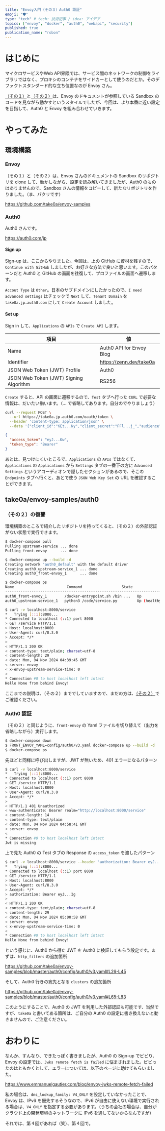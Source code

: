 ```yaml
---
title: "Envoy入門（その３）Auth0 認証"
emoji: "🛡️"
type: "tech" # tech: 技術記事 / idea: アイデア
topics: ["envoy", "docker", "auth0", "webapi", "security"]
published: true
publication_name: "robon"
---
```


# はじめに

マイクロサービスやWeb API界隈では、サービス間のネットワークの制御をライブラリではなく、プロキシのコンテナをサイドカーとして使うのだとか。そのデファクトスタンダード的な立ち位置なのが Envoy さん。

[（その１）](https://zenn.dev/robon/articles/fc7feab5e77d59)と[（その２）](https://zenn.dev/robon/articles/2896faa9bbe72d)は、Envoy のドキュメントが参照している Sandbox のコードを見ながら動かすというスタイルでしたが、今回は、より本番に近い設定を目指して、Auth0 と Envoy を組み合わせていきます。

# やってみた
## 環境構築
### Envoy

（その１）と（その２）は、Envoy さんのドキュメントの Sandbox のリポジトリを clone して、動かしながら、設定を読み解いてきましたが、Auth0 のものはありませんので、Sandbox さんの情報をコピーして、新たなリポジトリを作りました。（ま、パクリです）

https://github.com/take0a/envoy-samples

### Auth0

Auth0 さんです。

https://auth0.com/jp

#### Sign up

Sign-up は、[ここ](https://auth0.com/signup)からやりました。今回は、上の GitHub に資材を残すので、`Continue with GitHub` しましたが、お好きな方法で良いと思います。このパターンだと Auth0 と GitHub の画面を往復して、プロファイルの画面へ遷移します。

`Accout Type` は `Other`。日本のサブドメインにしたかったので、`I need advanced settings` はチェックで `Next` して、`Tenant Domain` を `take0a.jp.auth0.com` にして `Create Account` しました。

#### Set up

Sign in して、`Applications` の `APIs` で `Create API` します。

| 項目 | 値 |
|----|----|
| Name | Auth0 API for Envoy Blog |
| Identifier | https://zenn.dev/take0a |
| JSON Web Token (JWT) Profile | Auth0 |
| JSON Web Token (JWT) Signing Algorithm | RS256 | 

`Create` すると、API の画面に遷移するので、`Test` タブへ行った `CURL` で必要な情報は、だいたい揃います。（... で省略してあります。自分のでやりましょう）

```bash : CURL
curl --request POST \
  --url https://take0a.jp.auth0.com/oauth/token \
  --header 'content-type: application/json' \
  --data '{"client_id":"KEt...Ny","client_secret":"FFl...j_","audience":"https://zenn.dev/take0a","grant_type":"client_credentials"}'
```

```json : Response
{
  "access_token": "eyJ...Kw",
  "token_type": "Bearer"
}
```

あとは、見つけにくいところで、`Applications` の `APIs` ではなくて、`Applications` の `Applications` から `Settings` タブの一番下の方に `Advanced Settings` というアコーディオンで隠したセクションがあるので、そこの `Endpoints` タブへ行くと、あとで使う `JSON Web Key Set` の URL を確認することができます。

## take0a/envoy-samples/auth0
### （その２）の復讐

環境構築のところで紹介したリポジトリを持ってくると、（その２）の外部認証がない状態で実行できます。

```bash
$ docker-compose pull
Pulling upstream-service ... done
Pulling front-envoy      ... done

$ docker-compose up --build -d
Creating network "auth0_default" with the default driver
Creating auth0_upstream-service_1 ... done
Creating auth0_front-envoy_1      ... done

$ docker-compose ps
Name                        Command                  State                              Ports                       
------------------------------------------------------------------------------------------------------------------------------
auth0_front-envoy_1        /docker-entrypoint.sh /bin ...   Up             10000/tcp, 0.0.0.0:8000->8000/tcp,:::8000->8000/tcp
auth0_upstream-service_1   python3 /code/service.py         Up (healthy)

$ curl -v localhost:8000/service
*   Trying [::1]:8000...
* Connected to localhost (::1) port 8000
> GET /service HTTP/1.1
> Host: localhost:8000
> User-Agent: curl/8.3.0
> Accept: */*
> 
< HTTP/1.1 200 OK
< content-type: text/plain; charset=utf-8
< content-length: 29
< date: Mon, 04 Nov 2024 04:39:45 GMT
< server: envoy
< x-envoy-upstream-service-time: 0
< 
* Connection #0 to host localhost left intact
Hello None from behind Envoy!
```

ここまでの説明は、（その２）まででしていますので、まだの方は、[（その２）](https://zenn.dev/robon/articles/2896faa9bbe72d)でご確認ください。

### Auth0 認証

（その２）と同じように、`front-envoy` の Yaml ファイルを切り替えて（出力を省略しながら）実行します。

```bash
$ docker-compose down
$ FRONT_ENVOY_YAML=config/auth0/v3.yaml docker-compose up --build -d
$ docker-compose ps
```

先ほどと同様に呼び出しますが、JWT が無いため、401 エラーになるパターン

```bash
$ curl -v localhost:8000/service
*   Trying [::1]:8000...
* Connected to localhost (::1) port 8000
> GET /service HTTP/1.1
> Host: localhost:8000
> User-Agent: curl/8.3.0
> Accept: */*
> 
< HTTP/1.1 401 Unauthorized
< www-authenticate: Bearer realm="http://localhost:8000/service"
< content-length: 14
< content-type: text/plain
< date: Mon, 04 Nov 2024 04:58:41 GMT
< server: envoy
< 
* Connection #0 to host localhost left intact
Jwt is missing
```

上で見た Auth0 の Test タブの Response の `access_token` を渡したパターン

```bash
$ curl -v localhost:8000/service --header 'authorization: Bearer eyJ...Ig'
*   Trying [::1]:8000...
* Connected to localhost (::1) port 8000
> GET /service HTTP/1.1
> Host: localhost:8000
> User-Agent: curl/8.3.0
> Accept: */*
> authorization: Bearer eyJ...Ig
> 
< HTTP/1.1 200 OK
< content-type: text/plain; charset=utf-8
< content-length: 29
< date: Mon, 04 Nov 2024 05:00:58 GMT
< server: envoy
< x-envoy-upstream-service-time: 0
< 
* Connection #0 to host localhost left intact
Hello None from behind Envoy!
```

という感じに、Auth0 から得た JWT を Auth0 に検証してもらう設定です。まずは、`http_filters` の追加箇所

https://github.com/take0a/envoy-samples/blob/master/auth0/config/auth0/v3.yaml#L26-L45

そして、Auth0 行きの宛先となる `clusters` の追加箇所

https://github.com/take0a/envoy-samples/blob/master/auth0/config/auth0/v3.yaml#L65-L83

このようにすることで、Auth0 の JWT を利用した外部認証も可能です、当然ですが、`take0a` と書いてある箇所は、ご自分の Auth0 の設定に書き換えないと動きませんので、ご注意ください。

# おわりに

なんか、すんなり、できたっぽく書きましたが、Auth0 の Sign-up でビビり、Envoy の設定では、`Jwks remote fetch is failed` に悩まされました。ビビったのはともかくとして、エラーについては、以下のページに助けてもらいました。

https://www.emmanuelgautier.com/blog/envoy-jwks-remote-fetch-failed

私の場合は、`dns_lookup_family: V4_ONLY` を設定していなかったことで、Envoy は、IPv6 を優先するそうなので、IPv6 が自由に使えない環境で実行される場合は、`V4_ONLY` を指定する必要があります。（うちの会社の場合は、自分がクラウド上の開発環境のネットワークに IPv6 を通してないからなんですが）

それでは、第４回があれば（笑）、第４回で。

